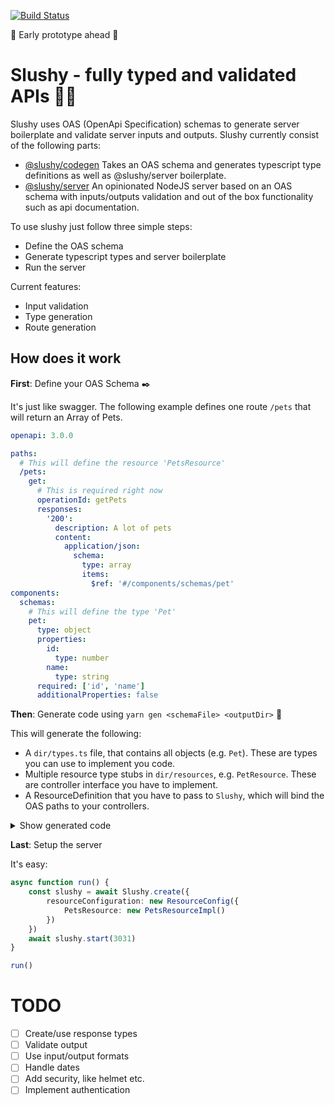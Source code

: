 [![Build Status](https://travis-ci.org/aimed/slushy.svg?branch=master)](https://travis-ci.org/aimed/slushy)

🚧 Early prototype ahead 🚧

# Slushy - fully typed and validated APIs 🍦🍭
Slushy uses OAS (OpenApi Specification) schemas to generate server boilerplate and validate server inputs and outputs.
Slushy currently consist of the following parts:
- [@slushy/codegen](./codegen) Takes an OAS schema and generates typescript type definitions as well as @slushy/server boilerplate.
- [@slushy/server](./server) An opinionated NodeJS server based on an OAS schema with inputs/outputs validation and out of the box functionality such as api documentation.

To use slushy just follow three simple steps:
- Define the OAS schema
- Generate typescript types and server boilerplate
- Run the server

Current features:
- Input validation
- Type generation
- Route generation

## How does it work
**First**: Define your OAS Schema ✒️

It's just like swagger. The following example defines one route `/pets` that will return an Array of Pets.

```yaml
openapi: 3.0.0

paths:
  # This will define the resource 'PetsResource'
  /pets:
    get:
      # This is required right now
      operationId: getPets
      responses:
        '200':
          description: A lot of pets
          content:
            application/json:
              schema:
                type: array
                items:
                  $ref: '#/components/schemas/pet'
components:
  schemas:
    # This will define the type 'Pet'
    pet:
      type: object
      properties:
        id:
          type: number
        name:
          type: string
      required: ['id', 'name']
      additionalProperties: false
```

**Then**: Generate code using ```yarn gen <schemaFile> <outputDir>``` 🎩

This will generate the following:
- A `dir/types.ts` file, that contains all objects (e.g. `Pet`). These are types you can use to implement you code.
- Multiple resource type stubs in `dir/resources`, e.g. `PetResource`. These are controller interface you have to implement.
- A ResourceDefinition that you have to pass to `Slushy`, which will bind the OAS paths to your controllers.

<details>
<summary>Show generated code</summary>

Pet (generated):
```ts
export type Pet = {
  id: number
  name: string
}
```

PetsResource (generated):
```ts
export type GetPetsParams = {}

export type GetPetsResponse = Array<Pet>

// You have to implement this
export interface PetsResource<TContext = {}> {
  getPets(params: GetPetsParams, context: SlushyContext<TContext>): Promise<GetPetsResponse>
}
```
</details>

**Last**: Setup the server

It's easy:
```ts
async function run() {
    const slushy = await Slushy.create({
        resourceConfiguration: new ResourceConfig({
            PetsResource: new PetsResourceImpl()
        })
    })
    await slushy.start(3031)
}

run()
```


# TODO
- [ ] Create/use response types
- [ ] Validate output
- [ ] Use input/output formats
- [ ] Handle dates
- [ ] Add security, like helmet etc.
- [ ] Implement authentication
